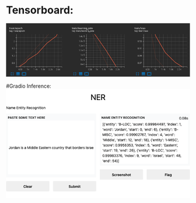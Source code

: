 # Tensorboard:
![NER](https://github.com/samerbaslan/CMPE-297-Special_Topics/blob/main/HW3/Part1/NER_tensorboard.png)

#Gradio Inference:
![GR](https://github.com/samerbaslan/CMPE-297-Special_Topics/blob/main/HW3/Part1/NER.png)
